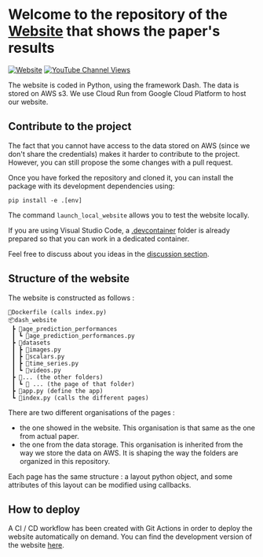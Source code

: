 # Welcome to the repository of the [Website](https://www.multidimensionality-of-aging.net/) that shows the paper's results

[![Website](https://img.shields.io/website?url=https%3A%2F%2Fmultidimensionality-of-aging.net%2F)](https://multidimensionality-of-aging.net/)
[![YouTube Channel Views](https://img.shields.io/youtube/channel/views/UCEUEAd-MoVx30rbQfluDxmg?label=seminar%20presentation)](https://www.youtube.com/watch?v=VqQtQxkwzNo&t=1178s)

The website is coded in Python, using the framework Dash. The data is stored on AWS s3. We use Cloud Run from Google Cloud Platform to host our website.

## Contribute to the project 

The fact that you cannot have access to the data stored on AWS (since we don't share the credentials) makes it harder to contribute to the project. However, you can still propose the some changes with a pull request. 

Once you have forked the repository and cloned it, you can install the package with its development dependencies using:
```
pip install -e .[env]
```

The command `launch_local_website` allows you to test the website locally.

If you are using Visual Studio Code, a [.devcontainer](.devcontainer) folder is already prepared so that you can work in a dedicated container.

Feel free to discuss about you ideas in the [discussion section](https://github.com/Deep-Learning-and-Aging/Website/discussions).


## Structure of the website 
The website is constructed as follows :

```
📜Dockerfile (calls index.py)
📦dash_website
 ┣ 📂age_prediction_performances
 ┃ ┗ 📜age_prediction_performances.py
 ┣ 📂datasets
 ┃ ┣ 📜images.py
 ┃ ┣ 📜scalars.py
 ┃ ┣ 📜time_series.py
 ┃ ┗ 📜videos.py
 ┣ 📂... (the other folders)
 ┃ ┗ 📜 ... (the page of that folder)
 ┣ 📜app.py (define the app)
 ┗ 📜index.py (calls the different pages)
```
There are two different organisations of the pages :
- the one showed in the website. This organisation is that same as the one from actual paper.
- the one from the data storage. This organisation is inherited from the way we store the data on AWS. It is shaping the way the folders are organized in this repository.

Each page has the same structure : a layout python object, and some attributes of this layout can be modified using callbacks.

## How to deploy 

A CI / CD workflow has been created with Git Actions in order to deploy the website automatically on demand. 
You can find the development version of the website [here](https://dev---website-4mfjnp4fjq-uc.a.run.app).
